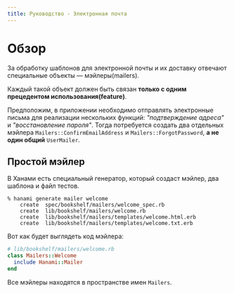 ```yaml
---
title: Руководство - Электронная почта
---
```


# Обзор

За обработку шаблонов для электронной почты и их доставку отвечают специальные объекты — мэйлеры(mailers).

Каждый такой объект должен быть связан **только с одним прецедентом использования(feature)**. 

Предположим, в приложении необходимо отправлять электронные письма для реализации нескольких функций: _"подтверждение адреса"_ и _"восстановление пароля"_.
Тогда потребуется создать два отдельных мэйлера `Mailers::ConfirmEmailAddress` и `Mailers::ForgotPassword`, **а не один общий** `UserMailer`.

## Простой мэйлер

В Ханами есть специальный генератор, который создаст мэйлер, два шаблона и файл тестов.

```shell
% hanami generate mailer welcome
    create  spec/bookshelf/mailers/welcome_spec.rb
    create  lib/bookshelf/mailers/welcome.rb
    create  lib/bookshelf/mailers/templates/welcome.html.erb
    create  lib/bookshelf/mailers/templates/welcome.txt.erb
```

Вот как будет выглядеть код мэйлера:

```ruby
# lib/bookshelf/mailers/welcome.rb
class Mailers::Welcome
  include Hanami::Mailer
end
```

<p class="convention">
  Все мэйлеры находятся в пространстве имен <code>Mailers</code>.
</p>

